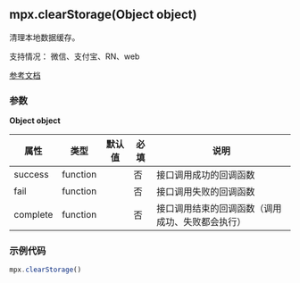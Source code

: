 ## mpx.clearStorage(Object object)

清理本地数据缓存。

支持情况： 微信、支付宝、RN、web

[参考文档](https://developers.weixin.qq.com/miniprogram/dev/api/storage/wx.clearStorage.html)

### 参数

**Object object**

| 属性    | 类型     | 默认值 | 必填 | 说明                 |
| ------- | -------- | ------ | ---- | -------------------- |
| success | function |        | 否   | 接口调用成功的回调函数 |
| fail    | function |        | 否   | 接口调用失败的回调函数 |
| complete| function |        | 否   | 接口调用结束的回调函数（调用成功、失败都会执行） |


### 示例代码
```js
mpx.clearStorage()
```